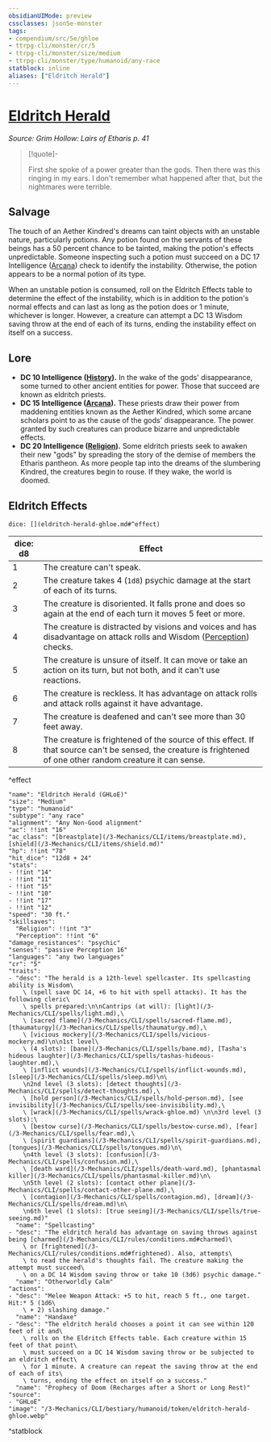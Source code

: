 ```yaml
---
obsidianUIMode: preview
cssclasses: json5e-monster
tags:
- compendium/src/5e/ghloe
- ttrpg-cli/monster/cr/5
- ttrpg-cli/monster/size/medium
- ttrpg-cli/monster/type/humanoid/any-race
statblock: inline
aliases: ["Eldritch Herald"]
---
```

# [Eldritch Herald](3-Mechanics\CLI\bestiary\humanoid/eldritch-herald-ghloe.md)
*Source: Grim Hollow: Lairs of Etharis p. 41*  

> [!quote]-  
> 
> First she spoke of a power greater than the gods. Then there was this ringing in my ears. I don't remember what happened after that, but the nightmares were terrible.

## Salvage

The touch of an Aether Kindred's dreams can taint objects with an unstable nature, particularly potions. Any potion found on the servants of these beings has a 50 percent chance to be tainted, making the potion's effects unpredictable. Someone inspecting such a potion must succeed on a DC 17 Intelligence ([Arcana](/3-Mechanics/CLI/rules/skills.md#Arcana)) check to identify the instability. Otherwise, the potion appears to be a normal potion of its type.

When an unstable potion is consumed, roll on the Eldritch Effects table to determine the effect of the instability, which is in addition to the potion's normal effects and can last as long as the potion does or 1 minute, whichever is longer. However, a creature can attempt a DC 13 Wisdom saving throw at the end of each of its turns, ending the instability effect on itself on a success.

## Lore

- **DC 10 Intelligence ([History](/3-Mechanics/CLI/rules/skills.md#History)).** In the wake of the gods' disappearance, some turned to other ancient entities for power. Those that succeed are known as eldritch priests.  
- **DC 15 Intelligence ([Arcana](/3-Mechanics/CLI/rules/skills.md#Arcana)).** These priests draw their power from maddening entities known as the Aether Kindred, which some arcane scholars point to as the cause of the gods' disappearance. The power granted by such creatures can produce bizarre and unpredictable effects.  
- **DC 20 Intelligence ([Religion](/3-Mechanics/CLI/rules/skills.md#Religion)).** Some eldritch priests seek to awaken their new "gods" by spreading the story of the demise of members the Etharis pantheon. As more people tap into the dreams of the slumbering Kindred, the creatures begin to rouse. If they wake, the world is doomed.  

## Eldritch Effects

`dice: [](eldritch-herald-ghloe.md#^effect)`

| dice: d8 | Effect |
|----------|--------|
| 1 | The creature can't speak. |
| 2 | The creature takes 4 (`1d8`) psychic damage at the start of each of its turns. |
| 3 | The creature is disoriented. It falls prone and does so again at the end of each turn it moves 5 feet or more. |
| 4 | The creature is distracted by visions and voices and has disadvantage on attack rolls and Wisdom ([Perception](/3-Mechanics/CLI/rules/skills.md#Perception)) checks. |
| 5 | The creature is unsure of itself. It can move or take an action on its turn, but not both, and it can't use reactions. |
| 6 | The creature is reckless. It has advantage on attack rolls and attack rolls against it have advantage. |
| 7 | The creature is deafened and can't see more than 30 feet away. |
| 8 | The creature is frightened of the source of this effect. If that source can't be sensed, the creature is frightened of one other random creature it can sense. |
^effect

```statblock
"name": "Eldritch Herald (GHLoE)"
"size": "Medium"
"type": "humanoid"
"subtype": "any race"
"alignment": "Any Non-Good alignment"
"ac": !!int "16"
"ac_class": "[breastplate](/3-Mechanics/CLI/items/breastplate.md), [shield](/3-Mechanics/CLI/items/shield.md)"
"hp": !!int "78"
"hit_dice": "12d8 + 24"
"stats":
- !!int "14"
- !!int "11"
- !!int "15"
- !!int "10"
- !!int "17"
- !!int "12"
"speed": "30 ft."
"skillsaves":
  "Religion": !!int "3"
  "Perception": !!int "6"
"damage_resistances": "psychic"
"senses": "passive Perception 16"
"languages": "any two languages"
"cr": "5"
"traits":
- "desc": "The herald is a 12th-level spellcaster. Its spellcasting ability is Wisdom\
    \ (spell save DC 14, +6 to hit with spell attacks). It has the following cleric\
    \ spells prepared:\n\nCantrips (at will): [light](/3-Mechanics/CLI/spells/light.md),\
    \ [sacred flame](/3-Mechanics/CLI/spells/sacred-flame.md), [thaumaturgy](/3-Mechanics/CLI/spells/thaumaturgy.md),\
    \ [vicious mockery](/3-Mechanics/CLI/spells/vicious-mockery.md)\n\n1st level\
    \ (4 slots): [bane](/3-Mechanics/CLI/spells/bane.md), [Tasha's hideous laughter](/3-Mechanics/CLI/spells/tashas-hideous-laughter.md),\
    \ [inflict wounds](/3-Mechanics/CLI/spells/inflict-wounds.md), [sleep](/3-Mechanics/CLI/spells/sleep.md)\n\
    \n2nd level (3 slots): [detect thoughts](/3-Mechanics/CLI/spells/detect-thoughts.md),\
    \ [hold person](/3-Mechanics/CLI/spells/hold-person.md), [see invisibility](/3-Mechanics/CLI/spells/see-invisibility.md),\
    \ [wrack](/3-Mechanics/CLI/spells/wrack-ghloe.md) \n\n3rd level (3 slots):\
    \ [bestow curse](/3-Mechanics/CLI/spells/bestow-curse.md), [fear](/3-Mechanics/CLI/spells/fear.md),\
    \ [spirit guardians](/3-Mechanics/CLI/spells/spirit-guardians.md), [tongues](/3-Mechanics/CLI/spells/tongues.md)\n\
    \n4th level (3 slots): [confusion](/3-Mechanics/CLI/spells/confusion.md),\
    \ [death ward](/3-Mechanics/CLI/spells/death-ward.md), [phantasmal killer](/3-Mechanics/CLI/spells/phantasmal-killer.md)\n\
    \n5th level (2 slots): [contact other plane](/3-Mechanics/CLI/spells/contact-other-plane.md),\
    \ [contagion](/3-Mechanics/CLI/spells/contagion.md), [dream](/3-Mechanics/CLI/spells/dream.md)\n\
    \n6th level (1 slots): [true seeing](/3-Mechanics/CLI/spells/true-seeing.md)"
  "name": "Spellcasting"
- "desc": "The eldritch herald has advantage on saving throws against being [charmed](/3-Mechanics/CLI/rules/conditions.md#charmed)\
    \ or [frightened](/3-Mechanics/CLI/rules/conditions.md#frightened). Also, attempts\
    \ to read the herald's thoughts fail. The creature making the attempt must succeed\
    \ on a DC 14 Wisdom saving throw or take 10 (3d6) psychic damage."
  "name": "Otherworldly Calm"
"actions":
- "desc": "Melee Weapon Attack: +5 to hit, reach 5 ft., one target. Hit:* 5 (1d6\
    \ + 2) slashing damage."
  "name": "Handaxe"
- "desc": "The eldritch herald chooses a point it can see within 120 feet of it and\
    \ rolls on the Eldritch Effects table. Each creature within 15 feet of that point\
    \ must succeed on a DC 14 Wisdom saving throw or be subjected to an eldritch effect\
    \ for 1 minute. A creature can repeat the saving throw at the end of each of its\
    \ turns, ending the effect on itself on a success."
  "name": "Prophecy of Doom (Recharges after a Short or Long Rest)"
"source":
- "GHLoE"
"image": "/3-Mechanics/CLI/bestiary/humanoid/token/eldritch-herald-ghloe.webp"
```
^statblock
